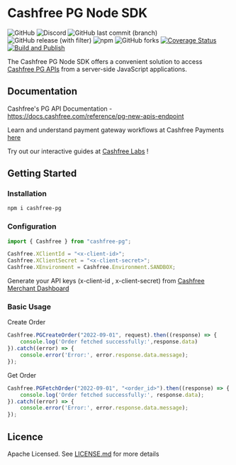 # Cashfree PG Node SDK
![GitHub](https://img.shields.io/github/license/cashfree/cashfree-pg-sdk-nodejs) ![Discord](https://img.shields.io/discord/931125665669972018?label=discord) ![GitHub last commit (branch)](https://img.shields.io/github/last-commit/cashfree/cashfree-pg-sdk-nodejs/main) ![GitHub release (with filter)](https://img.shields.io/github/v/release/cashfree/cashfree-pg-sdk-nodejs?label=latest) ![npm](https://img.shields.io/npm/v/cashfree-pg) ![GitHub forks](https://img.shields.io/github/forks/cashfree/cashfree-pg-sdk-nodejs) [![Coverage Status](https://coveralls.io/repos/github/cashfree/cashfree-pg-sdk-nodejs/badge.svg?branch=main)](https://coveralls.io/github/cashfree/cashfree-pg-sdk-nodejs?branch=main) [![Build and Publish](https://github.com/cashfree/cashfree-pg-sdk-nodejs/actions/workflows/publish.yml/badge.svg)](https://github.com/cashfree/cashfree-pg-sdk-nodejs/actions/workflows/publish.yml)

The Cashfree PG Node SDK offers a convenient solution to access [Cashfree PG APIs](https://docs.cashfree.com/reference/pg-new-apis-endpoint) from a server-side JavaScript  applications. 



## Documentation

Cashfree's PG API Documentation - https://docs.cashfree.com/reference/pg-new-apis-endpoint

Learn and understand payment gateway workflows at Cashfree Payments [here](https://docs.cashfree.com/docs/payment-gateway)

Try out our interactive guides at [Cashfree Labs](https://labs.cashfree.com/) !

## Getting Started

### Installation
```bash
npm i cashfree-pg
```
### Configuration

```javascript 
import { Cashfree } from "cashfree-pg"; 

Cashfree.XClientId = "<x-client-id>";
Cashfree.XClientSecret = "<x-client-secret>";
Cashfree.XEnvironment = Cashfree.Environment.SANDBOX;
```

Generate your API keys (x-client-id , x-client-secret) from [Cashfree Merchant Dashboard](https://merchant.cashfree.com/merchants/login)

### Basic Usage
Create Order
```javascript
Cashfree.PGCreateOrder("2022-09-01", request).then((response) => {
    console.log('Order fetched successfully:',response.data)
}).catch((error) => {
    console.error('Error:', error.response.data.message);
});
```

Get Order
```javascript
Cashfree.PGFetchOrder("2022-09-01", "<order_id>").then((response) => {
    console.log('Order fetched successfully:', response.data);
}).catch((error) => {
    console.error('Error:', error.response.data.message);
});
```

## Licence

Apache Licensed. See [LICENSE.md](LICENSE.md) for more details
